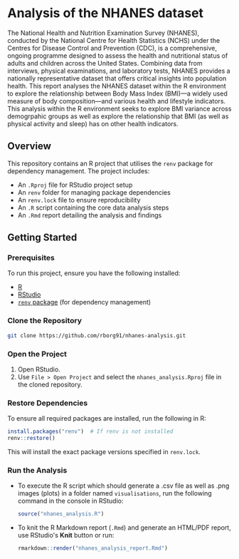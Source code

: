 # Analysis of the NHANES dataset

The National Health and Nutrition Examination Survey (NHANES), conducted by the National Centre for Health Statistics (NCHS) under the Centres for Disease Control and Prevention (CDC), is a comprehensive, ongoing programme designed to assess the health and nutritional status of adults and children across the United States. Combining data from interviews, physical examinations, and laboratory tests, NHANES provides a nationally representative dataset that offers critical insights into population health. This report analyses the NHANES dataset within the R environment to explore the relationship between Body Mass Index (BMI)—a widely used measure of body composition—and various health and lifestyle indicators. This analysis within the R environment seeks to explore BMI variance across demogrpahic groups as well as explore the relationship that BMI (as well as physical activity and sleep) has on other health indicators.

## Overview

This repository contains an R project that utilises the `renv` package for dependency management. The project includes:

- An `.Rproj` file for RStudio project setup
- An `renv` folder for managing package dependencies
- An `renv.lock` file to ensure reproducibility
- An `.R` script containing the core data analysis steps
- An `.Rmd` report detailing the analysis and findings

## Getting Started

### Prerequisites

To run this project, ensure you have the following installed:

- [R](https://cran.r-project.org/)
- [RStudio](https://posit.co/download/rstudio-desktop/)
- [`renv` package](https://rstudio.github.io/renv/articles/renv.html) (for dependency management)

### Clone the Repository

```sh
git clone https://github.com/rborg91/nhanes-analysis.git
```

### Open the Project

1. Open RStudio.
2. Use `File > Open Project` and select the `nhanes_analysis.Rproj` file in the cloned repository.

### Restore Dependencies

To ensure all required packages are installed, run the following in R:

```r
install.packages("renv")  # If renv is not installed
renv::restore()
```

This will install the exact package versions specified in `renv.lock`.

### Run the Analysis

- To execute the R script which should generate a .csv file as well as .png images (plots) in a folder named `visualisations`, run the following command in the console in RStudio:

  ```r
  source("nhanes_analysis.R")
  ```

- To knit the R Markdown report (`.Rmd`) and generate an HTML/PDF report, use RStudio's **Knit** button or run:

  ```r
  rmarkdown::render("nhanes_analysis_report.Rmd")
  ```
